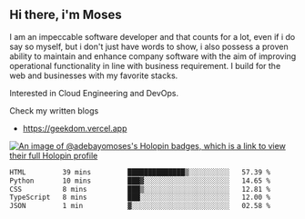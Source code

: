 ## Hi there, i'm Moses

I am an impeccable software developer and that counts for a lot, even if i do say so myself, but i don't just have words to show, i also possess a proven ability to maintain and enhance company software with the aim of improving operational functionality in line with business requirement. I build for the web and businesses with my favorite stacks.

Interested in Cloud Engineering and DevOps.

Check my written blogs
- https://geekdom.vercel.app

[![An image of @adebayomoses's Holopin badges, which is a link to view their full Holopin profile](https://holopin.me/adebayomoses)](https://holopin.io/@adebayomoses)

<!--START_SECTION:waka-->

```txt
HTML         39 mins         ██████████████▒░░░░░░░░░░   57.39 %
Python       10 mins         ███▓░░░░░░░░░░░░░░░░░░░░░   14.65 %
CSS          8 mins          ███▒░░░░░░░░░░░░░░░░░░░░░   12.81 %
TypeScript   8 mins          ███░░░░░░░░░░░░░░░░░░░░░░   12.00 %
JSON         1 min           ▓░░░░░░░░░░░░░░░░░░░░░░░░   02.58 %
```

<!--END_SECTION:waka-->
